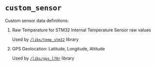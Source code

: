 # `custom_sensor`

Custom sensor data definitions:

1. Raw Temperature for STM32 Internal Temperature Sensor raw values

    Used by [`/libs/temp_stm32`](../../libs/temp_stm32) library

2. GPS Geolocation: Latitude, Longitude, Altitude

    Used by [`/libs/gps_l70r`](../../libs/gps_l70r) library